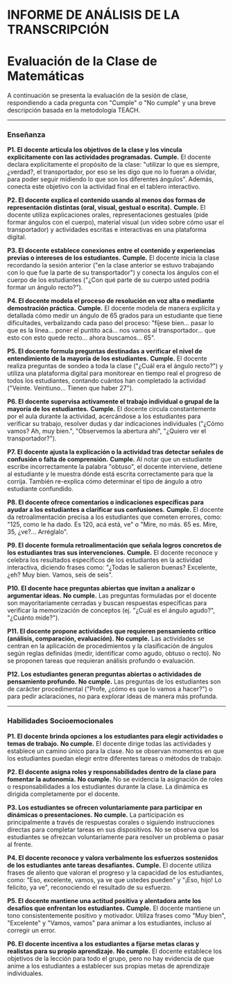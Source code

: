 INFORME DE ANÁLISIS DE LA TRANSCRIPCIÓN
========================================

# Evaluación de la Clase de Matemáticas

A continuación se presenta la evaluación de la sesión de clase, respondiendo a cada pregunta con "Cumple" o "No cumple" y una breve descripción basada en la metodología TEACH.

---

### **Enseñanza**

**P1. El docente articula los objetivos de la clase y los vincula explícitamente con las actividades programadas.**
**Cumple.** El docente declara explícitamente el propósito de la clase: "utilizar lo que es siempre, ¿verdad?, el transportador, por eso se les digo que no lo fueran a olvidar, para poder seguir midiendo lo que son los diferentes ángulos". Además, conecta este objetivo con la actividad final en el tablero interactivo.

**P2. El docente explica el contenido usando al menos dos formas de representación distintas (oral, visual, gestual o escrita).**
**Cumple.** El docente utiliza explicaciones orales, representaciones gestuales (pide formar ángulos con el cuerpo), material visual (un video sobre cómo usar el transportador) y actividades escritas e interactivas en una plataforma digital.

**P3. El docente establece conexiones entre el contenido y experiencias previas o intereses de los estudiantes.**
**Cumple.** El docente inicia la clase recordando la sesión anterior ("en la clase anterior se estuvo trabajando con lo que fue la parte de su transportador") y conecta los ángulos con el cuerpo de los estudiantes ("¿Con qué parte de su cuerpo usted podría formar un ángulo recto?").

**P4. El docente modela el proceso de resolución en voz alta o mediante demostración práctica.**
**Cumple.** El docente modela de manera explícita y detallada cómo medir un ángulo de 65 grados para un estudiante que tiene dificultades, verbalizando cada paso del proceso: "fíjese bien... pasar lo que es la línea... poner el puntito acá... nos vamos al transportador... que esto con esto quede recto... ahora buscamos... 65".

**P5. El docente formula preguntas destinadas a verificar el nivel de entendimiento de la mayoría de los estudiantes.**
**Cumple.** El docente realiza preguntas de sondeo a toda la clase ("¿Cuál era el ángulo recto?") y utiliza una plataforma digital para monitorear en tiempo real el progreso de todos los estudiantes, contando cuántos han completado la actividad ("Veinte. Veintiuno... Tienen que haber 27").

**P6. El docente supervisa activamente el trabajo individual o grupal de la mayoría de los estudiantes.**
**Cumple.** El docente circula constantemente por el aula durante la actividad, acercándose a los estudiantes para verificar su trabajo, resolver dudas y dar indicaciones individuales ("¿Cómo vamos? Ah, muy bien.", "Observemos la abertura ahí", "¿Quiero ver el transportador?").

**P7. El docente ajusta la explicación o la actividad tras detectar señales de confusión o falta de comprensión.**
**Cumple.** Al notar que un estudiante escribe incorrectamente la palabra "obtuso", el docente interviene, detiene al estudiante y le muestra dónde está escrita correctamente para que la corrija. También re-explica cómo determinar el tipo de ángulo a otro estudiante confundido.

**P8. El docente ofrece comentarios o indicaciones específicas para ayudar a los estudiantes a clarificar sus confusiones.**
**Cumple.** El docente da retroalimentación precisa a los estudiantes que cometen errores, como: "125, como le ha dado. Es 120, acá está, ve" o "Mire, no más. 65 es. Mire, 35, ¿ve?... Arréglalo".

**P9. El docente formula retroalimentación que señala logros concretos de los estudiantes tras sus intervenciones.**
**Cumple.** El docente reconoce y celebra los resultados específicos de los estudiantes en la actividad interactiva, diciendo frases como: "¿Todas le salieron buenas? Excelente, ¿eh? Muy bien. Vamos, seis de seis".

**P10. El docente hace preguntas abiertas que invitan a analizar o argumentar ideas.**
**No cumple.** Las preguntas formuladas por el docente son mayoritariamente cerradas y buscan respuestas específicas para verificar la memorización de conceptos (ej. "¿Cuál es el ángulo agudo?", "¿Cuánto mide?").

**P11. El docente propone actividades que requieren pensamiento crítico (análisis, comparación, evaluación).**
**No cumple.** Las actividades se centran en la aplicación de procedimientos y la clasificación de ángulos según reglas definidas (medir, identificar como agudo, obtuso o recto). No se proponen tareas que requieran análisis profundo o evaluación.

**P12. Los estudiantes generan preguntas abiertas o actividades de pensamiento profundo.**
**No cumple.** Las preguntas de los estudiantes son de carácter procedimental ("Profe, ¿cómo es que lo vamos a hacer?") o para pedir aclaraciones, no para explorar ideas de manera más profunda.

---

### **Habilidades Socioemocionales**

**P1. El docente brinda opciones a los estudiantes para elegir actividades o temas de trabajo.**
**No cumple.** El docente dirige todas las actividades y establece un camino único para la clase. No se observan momentos en que los estudiantes puedan elegir entre diferentes tareas o métodos de trabajo.

**P2. El docente asigna roles y responsabilidades dentro de la clase para fomentar la autonomía.**
**No cumple.** No se evidencia la asignación de roles o responsabilidades a los estudiantes durante la clase. La dinámica es dirigida completamente por el docente.

**P3. Los estudiantes se ofrecen voluntariamente para participar en dinámicas o presentaciones.**
**No cumple.** La participación es principalmente a través de respuestas corales o siguiendo instrucciones directas para completar tareas en sus dispositivos. No se observa que los estudiantes se ofrezcan voluntariamente para resolver un problema o pasar al frente.

**P4. El docente reconoce y valora verbalmente los esfuerzos sostenidos de los estudiantes ante tareas desafiantes.**
**Cumple.** El docente utiliza frases de aliento que valoran el progreso y la capacidad de los estudiantes, como: "Eso, excelente, vamos, ya ve que ustedes pueden" y "¡Eso, hijo! Lo felicito, ya ve", reconociendo el resultado de su esfuerzo.

**P5. El docente mantiene una actitud positiva y alentadora ante los desafíos que enfrentan los estudiantes.**
**Cumple.** El docente mantiene un tono consistentemente positivo y motivador. Utiliza frases como "Muy bien", "Excelente" y "Vamos, vamos" para animar a los estudiantes, incluso al corregir un error.

**P6. El docente incentiva a los estudiantes a fijarse metas claras y realistas para su propio aprendizaje.**
**No cumple.** El docente establece los objetivos de la lección para todo el grupo, pero no hay evidencia de que anime a los estudiantes a establecer sus propias metas de aprendizaje individuales.